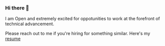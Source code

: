 ### Hi there 👋

I am Open and extremely excited for oppotunities to work at the forefront of technical advancement.

Please reach out to me if you're hiring for something similar. Here's my [resume](https://s3.amazonaws.com/com.dflipflop/resume/Mehul-Sharma.pdf)

<!--
**mehuled/mehuled** is a ✨ _special_ ✨ repository because its `README.md` (this file) appears on your GitHub profile.

Here are some ideas to get you started:

- 🔭 I’m currently working on ...
- 🌱 I’m currently learning ...
- 👯 I’m looking to collaborate on ...
- 🤔 I’m looking for help with ...
- 💬 Ask me about ...
- 📫 How to reach me: ...
- 😄 Pronouns: ...
- ⚡ Fun fact: ...
-->
